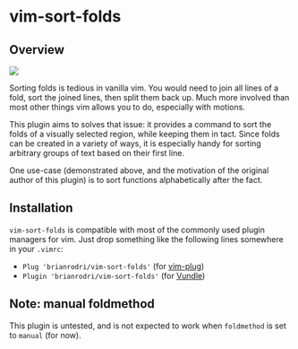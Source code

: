 # vim-sort-folds

## Overview

![](https://raw.github.com/obreitwi/vim-sort-folds/master/doc/demo.gif)

Sorting folds is tedious in vanilla vim. You would need to join all lines of a fold, sort the joined
lines, then split them back up. Much more involved than most other things vim allows you to do,
especially with motions.

This plugin aims to solves that issue: it provides a command to sort the folds of a visually
selected region, while keeping them in tact. Since folds can be created in a variety of ways, it is
especially handy for sorting arbitrary groups of text based on their first line.

One use-case (demonstrated above, and the motivation of the original author of this plugin) is to
sort functions alphabetically after the fact.


## Installation

`vim-sort-folds` is compatible with most of the commonly used plugin managers for vim. Just drop
something like the following lines somewhere in your `.vimrc`:

 - `Plug 'brianrodri/vim-sort-folds'` (for [vim-plug](https://github.com/junegunn/vim-plug))
 - `Plugin 'brianrodri/vim-sort-folds'` (for [Vundle](https://github.com/VundleVim/Vundle.vim))


## Note: manual foldmethod
This plugin is untested, and is not expected to work when `foldmethod` is set to `manual` (for now).
